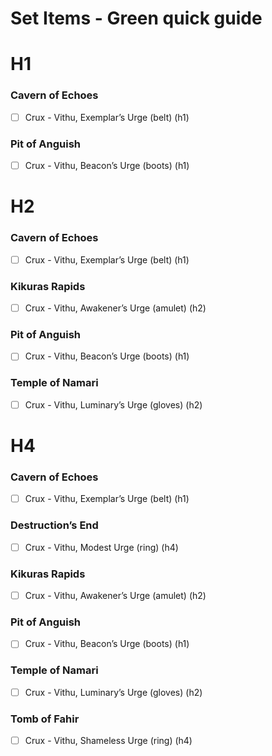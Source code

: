<!-- ![Set Items](../docs/assets/images/set-items.png) -->

# Set Items - Green quick guide

# H1

### Cavern of Echoes
- [ ] Crux - Vithu, Exemplar’s Urge (belt) (h1)

### Pit of Anguish
- [ ] Crux - Vithu, Beacon’s Urge (boots) (h1)


# H2

### Cavern of Echoes
- [ ] Crux - Vithu, Exemplar’s Urge (belt) (h1)

### Kikuras Rapids
- [ ] Crux - Vithu, Awakener’s Urge (amulet) (h2)

### Pit of Anguish
- [ ] Crux - Vithu, Beacon’s Urge (boots) (h1)

### Temple of Namari
- [ ] Crux - Vithu, Luminary’s Urge (gloves) (h2)


# H4

### Cavern of Echoes
- [ ] Crux - Vithu, Exemplar’s Urge (belt) (h1)

### Destruction’s End
- [ ] Crux - Vithu, Modest Urge (ring) (h4)

### Kikuras Rapids
- [ ] Crux - Vithu, Awakener’s Urge (amulet) (h2)

### Pit of Anguish
- [ ] Crux - Vithu, Beacon’s Urge (boots) (h1)

### Temple of Namari
- [ ] Crux - Vithu, Luminary’s Urge (gloves) (h2)

### Tomb of Fahir
- [ ] Crux - Vithu, Shameless Urge (ring) (h4)
